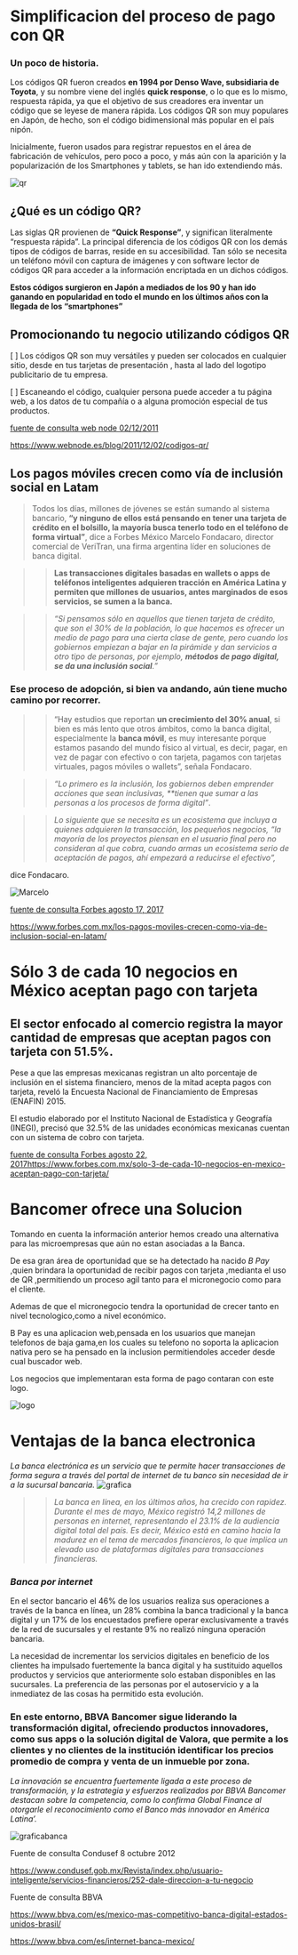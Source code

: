 
#  Simplificacion del proceso de pago con QR

###  Un poco de historia.

Los códigos QR fueron creados **en 1994 por Denso Wave, subsidiaria de Toyota**, y su nombre viene del inglés **quick response**, o lo que es lo mismo, respuesta rápida, ya que el objetivo de sus creadores era inventar un código que se leyese de manera rápida. Los códigos QR son muy populares en Japón, de hecho, son el código bidimensional más popular en el país nipón.

Inicialmente, fueron usados para registrar repuestos en el área de fabricación de vehículos, pero poco a poco, y más aún con la aparición y la popularización de los Smartphones y tablets, se han ido extendiendo más.

![qr](imagenes/qr.png)

##  ¿Qué es un código QR?

Las siglas QR provienen de **“Quick Response”**, y significan literalmente “respuesta rápida”. La principal diferencia de los códigos QR con los demás tipos de códigos de barras, reside en su accesibilidad. Tan sólo se necesita un teléfono móvil con captura de imágenes  y con software lector de códigos QR para acceder a la información encriptada en un dichos códigos. 

**Estos códigos surgieron en Japón a mediados de los 90 y han ido ganando en popularidad en todo el mundo en los últimos años con la llegada de los “smartphones”**

## Promocionando tu negocio utilizando códigos QR
[ ] Los códigos QR son muy versátiles y pueden ser colocados en  cualquier sitio, desde en tus tarjetas de presentación , hasta al lado del logotipo publicitario de tu empresa.

[ ] Escaneando el código, cualquier persona puede acceder a tu página web, a los datos de tu compañía o a alguna promoción especial de tus productos. 

[fuente de consulta web node 02/12/2011]()

<https://www.webnode.es/blog/2011/12/02/codigos-qr/>


## Los pagos móviles crecen como vía de inclusión social en Latam

 > Todos los días,  millones de jóvenes  se están sumando al sistema bancario, **“y ninguno de ellos está pensando en tener una tarjeta de crédito en el bolsillo, la mayoría busca tenerlo todo en el teléfono de forma virtual”**, dice a Forbes México Marcelo Fondacaro, director comercial de VeriTran, una firma argentina líder en soluciones de banca digital.
  
 >> **Las transacciones digitales basadas en wallets o apps de teléfonos inteligentes adquieren tracción en América Latina y permiten que millones de usuarios, antes marginados de esos servicios, se sumen a la banca.**

 >> *“Si pensamos sólo en aquellos que tienen tarjeta de crédito, que  son el 30% de la población, lo que hacemos es ofrecer un medio de pago para una cierta clase de gente, pero cuando los gobiernos empiezan a bajar en la pirámide y dan servicios a otro tipo de personas, por ejemplo, **métodos de pago digital, se da una inclusión social**.”*

 ### Ese proceso de adopción, si bien va andando, aún tiene mucho camino por recorrer.

 >> “Hay estudios que reportan **un crecimiento del 30% anual**, si bien es más lento que otros ámbitos, como la banca digital, especialmente la **banca móvil**, es muy interesante porque estamos pasando del mundo físico al virtual, es decir, pagar, en vez de pagar con efectivo o con tarjeta, pagamos con tarjetas virtuales, pagos móviles o wallets”, señala Fondacaro.

 >>  _“Lo primero es la inclusión, los gobiernos deben emprender acciones que sean inclusivas, **tienen que sumar a las personas a los procesos de forma digital”_.
 
>> _Lo siguiente que se necesita es un ecosistema que incluya a quienes adquieren la transacción, los pequeños negocios, “la mayoría de los proyectos piensan en el usuario final pero no consideran al que cobra, cuando armas un ecosistema serio de aceptación de pagos, ahí empezará a reducirse el efectivo”,_

dice Fondacaro.

![Marcelo](imagenes/MarceloFondacaro.jpg)

 [fuente de consulta Forbes agosto 17, 2017 ]()

 <https://www.forbes.com.mx/los-pagos-moviles-crecen-como-via-de-inclusion-social-en-latam/>

# Sólo 3 de cada 10 negocios en México aceptan pago con tarjeta

## El sector enfocado al comercio registra la mayor cantidad de empresas que aceptan pagos con tarjeta con 51.5%.

Pese a que las empresas mexicanas registran un alto porcentaje de inclusión en el sistema financiero, menos de la mitad acepta pagos con tarjeta, reveló la Encuesta Nacional de Financiamiento de Empresas (ENAFIN) 2015.


El estudio elaborado por el Instituto Nacional de Estadística y Geografía (INEGI), precisó que 32.5% de las unidades económicas mexicanas cuentan con un sistema de cobro con tarjeta.


 [fuente de consulta Forbes agosto 22, 2017]()<https://www.forbes.com.mx/solo-3-de-cada-10-negocios-en-mexico-aceptan-pago-con-tarjeta/>

 # Bancomer ofrece una Solucion 

Tomando en cuenta la información anterior hemos creado una alternativa para las microempresas que aún no estan asociadas a la Banca.

De esa gran área de oportunidad que se ha detectado ha nacido _B Pay_ ,quien brindara la oportunidad de recibir pagos con tarjeta ,medianta el uso de QR ,permitiendo un proceso agil tanto para el micronegocio como para el cliente.

Ademas de que el micronegocio tendra la oportunidad de crecer tanto en nivel tecnologico,como a nivel económico.

B Pay es una aplicacion web,pensada en los usuarios que manejan telefonos de baja gama,en los cuales su telefono no soporta la aplicacion nativa pero se ha pensado en la inclusion permitiendoles acceder desde cual buscador web.

Los negocios que  implementaran esta forma de pago contaran con este logo.


![logo](imagenes/logo.png)






# Ventajas de la banca electronica

 _La banca electrónica es un servicio que te permite hacer transacciones de forma segura a través del portal de internet de tu banco sin necesidad de ir a la sucursal bancaria._
![grafica](imagenes/grafica.png)

>> _La banca en línea, en los últimos años, ha crecido con rapidez. Durante el mes de mayo, México registró 14,2 millones de personas en internet, representando el 23.1% de la audiencia digital total del país. Es decir, México está en camino hacia la madurez en el tema de mercados financieros, lo que implica un elevado uso de plataformas digitales para transacciones financieras._

### _Banca por internet_

En el sector bancario el 46% de los usuarios realiza sus operaciones a través de la banca en línea, un 28% combina la banca tradicional y la banca digital y un 17% de los encuestados prefiere operar exclusivamente a través de la red de sucursales y el restante 9% no realizó ninguna operación bancaria.

La necesidad de incrementar los servicios digitales en beneficio de los clientes ha impulsado fuertemente la banca digital y ha sustituido aquellos productos y servicios que anteriormente solo estaban disponibles en las sucursales. La preferencia de las personas por el autoservicio y a la inmediatez de las cosas ha permitido esta evolución.

### En este entorno, BBVA Bancomer sigue liderando la transformación digital, ofreciendo productos innovadores, como sus apps o la solución digital de Valora, que permite a los clientes y no clientes de la institución identificar los precios promedio de compra y venta de un inmueble por zona.

_La innovación se encuentra fuertemente ligada a este proceso de transformación, y la estrategia y esfuerzos realizados por BBVA Bancomer destacan sobre la competencia, como lo confirma Global Finance al otorgarle el reconocimiento como el Banco más innovador en América Latina’._

![graficabanca](imagenes/graficabanca.png)



 Fuente de consulta Condusef 8 octubre 2012

 <https://www.condusef.gob.mx/Revista/index.php/usuario-inteligente/servicios-financieros/252-dale-direccion-a-tu-negocio>

 Fuente de consulta BBVA


 <https://www.bbva.com/es/mexico-mas-competitivo-banca-digital-estados-unidos-brasil/>


 <https://www.bbva.com/es/internet-banca-mexico/>


 